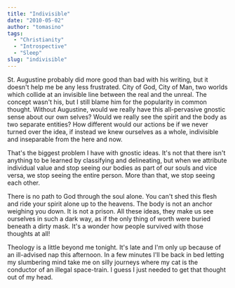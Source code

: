 ```yaml
---
title: "Indivisible"
date: "2010-05-02"
author: "tomasino"
tags:
  - "Christianity"
  - "Introspective"
  - "Sleep"
slug: "indivisible"
---
```


St. Augustine probably did more good than bad with his writing, but it
doesn't help me be any less frustrated. City of God, City of Man, two
worlds which collide at an invisible line between the real and the
unreal. The concept wasn't his, but I still blame him for the popularity
in common thought. Without Augustine, would we really have this
all-pervasive gnostic sense about our own selves? Would we really see
the spirit and the body as two separate entities? How different would
our actions be if we never turned over the idea, if instead we knew
ourselves as a whole, indivisible and inseparable from the here and now.

That's the biggest problem I have with gnostic ideas. It's not that
there isn't anything to be learned by classifying and delineating, but
when we attribute individual value and stop seeing our bodies as part of
our souls and vice versa, we stop seeing the entire person. More than
that, we stop seeing each other.

There is no path to God through the soul alone. You can't shed this
flesh and ride your spirit alone up to the heavens. The body is not an
anchor weighing you down. It is not a prison. All these ideas, they make
us see ourselves in such a dark way, as if the only thing of worth were
buried beneath a dirty mask. It's a wonder how people survived with
those thoughts at all!

Theology is a little beyond me tonight. It's late and I'm only up
because of an ill-advised nap this afternoon. In a few minutes I'll be
back in bed letting my slumbering mind take me on silly journeys where
my cat is the conductor of an illegal space-train. I guess I just needed
to get that thought out of my head.
